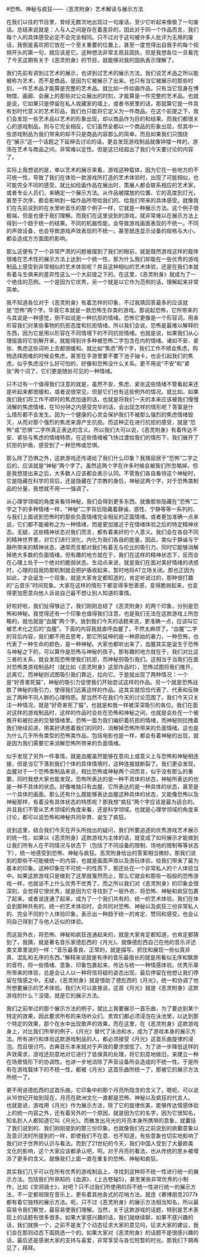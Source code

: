 #恐怖、神秘与疯狂——〈恶灵附身〉艺术解读与展示方法

在我们以往的节目里，曾经无数次地出现过一句废话，至少它听起来像极了一句废话。总结来说就是：人与人之间是存在着差异的，因此对于同一个作品而言，我们每个人的具体感受必定不会完全相同。只不过对于这句被许多人批评为无用的废话，我倒是喜欢把它放在一个至关重要的位置上，甚至一度觉得出自我手的每个视频开头的第一句，就应该是它。这种想法非常主观且固执，但是我想各位一旦看完了今天这期有关于《恶灵附身》的节目，就能够对我的固执表示理解了。

我们先前有讲到过艺术的展示，也讲到过艺术的展示方法。我们说艺术品之所以能被称为艺术，而不是商品，是因为它被展示了出来。也只有当它被展示的那些时刻，一件艺术品才能算是完整的艺术品。就比如一件绘画作品，只有当它现身在博物馆、画廊、会展上的那些对公众展出的时刻，才能算是一件完整的艺术品。也就是说，它如果只是停留在私人收藏家的墙上，或者书房里的话，那就算它是一件具有划时代意义的艺术珍品，我们也只能将它定义为一件商品。在这个前提之下，我们会发现一些艺术品以艺术的形象出现，却以商品作为目的和结果。而我们都很关心的游戏制品，则与它完全相反，它们虽然全都以一个商品的形象出现，但其中一些游戏制品为我们带来的却不只是商品内容那么的简单。而且如果我们只围绕在“展示”这一个话题之下延伸去讨论的话，更会发现游戏制品就像钟摆一样的，游荡在艺术与商品之间，非常难以定性。但是这已经超出了我们今天要讨论的内容了。

实际上我想说的是，单以艺术的展示来看，游戏这种载体，因为它在一些地方的不可统一性，导致了我们在体验一款游戏所打造的艺术体验时，出现了可能相似，也可能完全不同的感受。就比如绘画作品在展出时，策展人都会联系相应的艺术家，或者专业人员们，来确定一个展示方法。从作品被摆放的位置、它的高度到灯光，甚至于次序，都会影响到一幅作品所带给我们的、给我们带来的具体感受。就像我们在先前说到的在水里听音乐的那个例子一样，它就是一种展示方法。这个例子很极端，但是也便于我们理解。而我们在这里说到的游戏，就非常难以在展示方法上得到一个趋于统一的结果。不同的机器性能，会导致游戏画面表现的不统一。不同的声效设备，也会导致游戏声效表现的不统一。甚至就连显示设备的规格与大小，都会造成方方面面的影响。

那么这便有了一个非常严肃的问题被摆到了我们的眼前，就是既然游戏这样的载体很难在艺术性的展示方法上达到一个统一性，那为什么我们却能在一些优秀的游戏制品上感受到非常相似的艺术体验呢？并且这种相似的艺术体验，还是在我们本就有着与生俱来的差异性这么一个大前提之下的。在这里，《恶灵附身》就成为了一个绝佳的范例。一个是因为它优秀，另一个就是以它作为范例的话，理解起来非常简单。

我不知道各位对于《恶灵附身》有着怎样的印象，不过我猜回答最多的应该就是“恐怖”两个字。毕竟它本就是一款恐怖生存类的游戏。那说起恐怖，它所带来的与其说是一种感觉，倒不如说是一种抗拒的情绪。恐怖它更像是一个形容词，用来形容我们对某些事物的抗拒态度和抗拒情绪。所以我们会说，恐怖是最难以解释的东西，因为它是用以形容在不同情境下的不同抗拒情绪。也就是说，如果我们从心理层面将它剖解开来，就能得到许多种被恐怖二字包含在内的情绪。诸如不安、紧张、焦虑这些词听上去都很缓和。就比如“焦虑”两个字，我们工作不顺会焦虑，购物选择困难的时候会焦虑，甚至在手游里要不要下池子抽卡，也会引起我们的焦虑。似乎焦虑没什么好可怕的，好像和恐怖没什么关系。更不用说“不安”和“紧张”两个词了，它们更是随处可见的一种情绪。

只不过有一个值得我们注意的就是，虽然不安、焦虑、紧张这些情绪不管看起来还是听起来都很缓和，或者说很常见，但是它们也有这些例外的情况。就比如，如果我们我们将工作不顺时的焦虑加速的话，也就是将我们一天的本来应该被我们慢慢消解的焦虑情绪，在10分钟之内感受完毕的话，会出现怎样的情形呢？答案是什么情形都不会发生。因为一个健康的心灵会保护我们不被那么强烈的焦虑情绪毁灭，从而对那个强烈的焦虑来源产生抗拒。而这种正在进行抗拒的感受，就是“恐怖”或“恐惧”二字所真正表达的含义。所以我们大可以说，《恶灵附身》有着传达不安、紧张与焦虑的情绪特质。在这些情绪被飞快过渡给我们的情形下，我们展开了抗拒的护盾，感受到了一种恐怖或恐惧。

那么除了恐惧之外，这款游戏还传递给了我们什么印象？我猜屈居于“恐怖”二字之后的，应该就是“神秘”两个字了。虽然这两个字在许多时候会被我们所忽略掉，但是我想提出来之后，大多数人应该都会表示认同。不管我们各自看待这个神秘时，它是隐藏在科学的背后，还是隐藏在了宗教的身后，神秘这两个字，对于恐怖类制品的分量，我想就不用一一强调了。

从心理学领域的角度来看待神秘，我们会得到更多东西。就像那些隐藏在“恐怖”二字之下的多种情绪一样，“神秘”二字背后隐藏着静谧、感性、宁静等等一系列的、与我们上面说到恐怖时的那些负面情绪完全相反的正面情绪。或者更加准确一点来说，它们都不能被称之为一种情绪，而是更加接近于在情绪体验之后的特定精神状态。无疑，这些精神状态对我们而言，都有着美好的个人意义。我们会在各自不同的精神世界里，对它们进行消化，内化为我们各自的能量。因此，类似于静谧与宁静所带来的精神状态，通常而言都对我们有着无与伦比的吸引力。同时它能够消解掉绝大多数的负面情绪。但有趣的地方就在于，我们在这样的精神状态下，反而会在心理上处于一个绝对的脆弱状态。生动点来说，就是我们在面对美好情绪的诱惑时，心理的自我防御机制就会把护盾收起来，暂时地将AT立场关闭。那也正因为如此，才会诞生一个现象，就是大家肯定都知道的，肯定听说过的，那种很打趣的“云音乐”时间现象。大家在这样的情形下都变得多愁善感，变得脆弱起来，也变得更加愿意向他人诉说自己最不想让别人知道的事情。

好啦好啦，我们扯得够远了。我们刚刚总结了《恶灵附身》的两个印象，分别是恐怖和神秘。我觉得还有一个印象也值得我们注意，也是我们无法在这款游戏上所忽略的，就也就是“血腥”两个字。放到我们今天的话题来说，更准确一点，应该叫它被艺术化之后的“血腥”。下面的内容我就直呼血腥了，不然太麻烦了。“血腥”二字的背后内容，我们都不用去思考，那它所延伸的是一种原始的暴力，一种恐怖，也代表了一种生命的颜色，是一种神秘。大家也都听出来了，血腥其实是诞生于恐怖与神秘之下的，可以算作是恐怖与神秘的孩子。那有趣的地方就在于，我们对比这三者的关系，就会发现恐怖使我们抗拒，而神秘则吸引我们。这相当于当我们在面对恐怖类游戏制品时（就比如《恶灵附身》这部作品时），恐怖试图将我们推开，远离它。而神秘则试图吸引我们靠近，拉向它。于是就出现了两种情况：一个是“好奇害死猫”，神秘的吸引力促使我们开始尝试这样的作品。另一个就是恐怖战胜了神秘的吸引力，使得我们远离这样的作品。这其实就恰恰代表了、代表和反映出了两种不同人群的心理特质。那当然不在我们今天的讨论范围了。我们今天只关注一种情况，就是“好奇害死了猫”，也就是和我一样被深深吸引的各位。我们在面对这样的游戏制品时，这样的作品时会处在恐怖和神秘之间，也就是会处在一个被推开和被拉进的交替情绪里。恐怖一面为我们编织着抗拒的情绪，而神秘则拉拽着我们继续前进，用美好诱惑着我们的同时，消解掉恐怖所带来的负面情绪。这也是为什么几乎所有类型的恐怖类作品，包括电影也是一样，都会有着神秘的出现，就是因为我们需要它来消解恐怖所带来的负面情绪。

似乎发现了另外一件事情，就是血腥虽然能够在意向上或意义上与恐怖和神秘相连接，但是当它下落到我们个体的具体情境时，这种连接就断裂了。我们更会发现，血腥对于一个恐怖类制品来说，相比恐怖或神秘两个词而言，似乎没有那么的重要。同时我想大家也能发现，恐怖所表达的是一种不具体的状态，神秘所表达的也是一种不具体的状态。好像唯独只有血腥，它所表达的是一种具体的状态，甚至是一个具体的画面。那么还有什么既能够表达血腥这种具体的状态，又能像恐怖以及神秘那样，有着没有具体状态的特质呢？那我想“疯狂”两个字应该是最为适合的。并且我们不管从艺术领域的角度来看，还是科学领域，也就是心理学领域的角度来讨论，都可以说恐怖和神秘共同孕育、诞生了疯狂。

说到这里，结合我们今天在开头所抛出的疑问，我们所要追逐的优秀游戏艺术展示的统一性，如果以《恶灵附身》这款游戏为主体的话，就变成了如何展示才能做到让我们所有人在不同情况与状态下（包括了不同设备的限制、场地的限制等等状态下），统一地感受到恐怖、神秘与疯狂。恶灵附身给出的答案相当微妙。那我们说到的那些不可能被统一的内容，也就是画面声效以及游玩体验，给我们带来了最为基本的印象。这种印象在不可统一的性质下，那还处在一个非常私人的个人体验当中。如果这款游戏只是做到了这里就戛然而止，那么它就会和那些一般般的恐怖游戏一样，也就谈不上什么优秀不优秀了。而之所以我们对《恶灵附身》的印象会很深刻，会觉得它很优秀，就是因为它寻找到了一层外衣，将恐怖、神秘和疯狂包裹了起来，或者说连通了起来，成为了一个我们共有的、统一的艺术体验。我们在体会到那种共有的、统一的艺术体验时，会共同对恐怖、神秘以及疯狂三份非常私人的、完全不同的个人体验印象，表示出一种趋于统一的肯定、赞同和感受。也会认同自己得到了与他人近似的体验。

而这层外衣，将恐怖、神秘和疯狂连通起来的，就是大家肯定都知道，也肯定都猜到了，我猜，就是著名音乐家德彪西的《月光》。就像德彪西自己在他的音乐评述类文章里说的一样：“音乐最善良、正常的，就是描写、抓住和展现一些似真非真、混乱和无序的东西。”解释来说就是有序的音乐最擅长的就是用看似无序和飘渺的音符，将一些情绪、意象、印象包裹起来，传达与统一一种情感体验。优秀乐章所带来的体验，总是会让人以一种将信将疑的姿态出现，最后停留在他想让我们停留在情感之中。无疑，《恶灵附身》就是借助了德彪西的《月光》，统一和协调了他所想要展示的艺术体验。我们大可以直接说，这首《月光》就是《恶灵附身》这款游戏的什么？没错，就是它的展示方法。

我们之前举过的那个展示方法的例子，就比上我要展示一首乐曲，为了要达到某个特定的效果，因此要求所有的来场听众们、贵宾们都必须浸泡在泳池里，以达到那个特定的效果，那个在水中出现歌声的效果。而在这里，在《恶灵附身》这款游戏身上，对比我们所举的例子，《月光》替代了泳池和水，成为了游戏本身的展示方法。所有进行和体验这款游戏制品的人，都必须接受《月光》这首乐曲旋律的浸泡。而且很讨巧，古典音乐本来就对于声效的要求很低了。为了进一步降低这样的声效需求，游戏还刻意地对它进行了低保真的处理，将它刻意地做旧，来建立一种在场景情形下的协调性。也进一步地消除了声音设备所会造成的不统一性。于是所有在游戏载体下的不统一性，都被《月光》这首乐曲所统一了，那被它的展示方法所统一了。

更不用说德彪西的这首乐曲，它印象中的那个月亮所隐含的含义了。嗯呃，可以说从16世纪开始到现在，月亮在欧洲文化一直都是恐怖、神秘以及疯狂的代言人。也就是说，游戏用《月光》作为展示方法，除了它的旋律优美，能够传达情感体验上的统一内容之外，还有着另外的一个原因，就是因为它的名字，因为它很知名，知名到人人都知道它叫《月光》。而散发出月光的月亮本身所携带的意象，就囊括了我们说到的、我们刚刚提到的那三份印象。也就像我们在之前说到的疯癫意象以及意识流时所提到的一样，即使我们不在意、也不知道，有些意象也切实地影响了我们对于世界的认识与看法。而到了21世纪的今天，我们中国人受到了大量欧美文化的影响，这个大家应该都承认吧，呵。对于月亮的看法，也从传统的思乡被增添了更多的含义。就像我们上面一直在重复的恐怖、神秘和疯狂。

其实我们几乎可以在所有优秀的游戏制品上，寻找到这种将不统一性进行统一的展示方法。包括我们所熟知的《血源》、《上古卷轴5》，甚至某些非常优秀的小制作，比如《空洞骑士》，对吧？只不过我们所使用的将不统一性进行统一的展示方法，不一定都局限在音乐上，更有着其他各式的花哨方法。就连《赛博朋克2077》都有着它独特的展示方法。呃，只不过《恶灵附身》的展示方法相当知名，所以最容易令我们察觉，最容易使我们理解。当然，关于这款游戏的话题，特别是艺术表现上的话题有很多很多。如果大家感兴趣的话，我们就继续聊，如果不感兴趣的话，我们就换一个，之前不是发了个动态征求大家的意见吗，征求大家的建议，我们会在那则动态下面挑选一个的。如果大家对《恶灵附身》的话题不是很感兴趣的话，最后还是感谢大家的支持与喜爱，非常享受与各位短暂的时光。那我们下期再见了，拜拜。